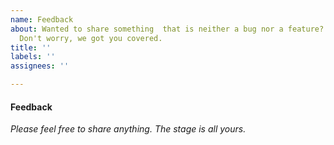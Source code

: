```yaml
---
name: Feedback
about: Wanted to share something  that is neither a bug nor a feature?
  Don't worry, we got you covered.
title: ''
labels: ''
assignees: ''

---
```


#### Feedback
_Please feel free to share anything. The stage is all yours._
